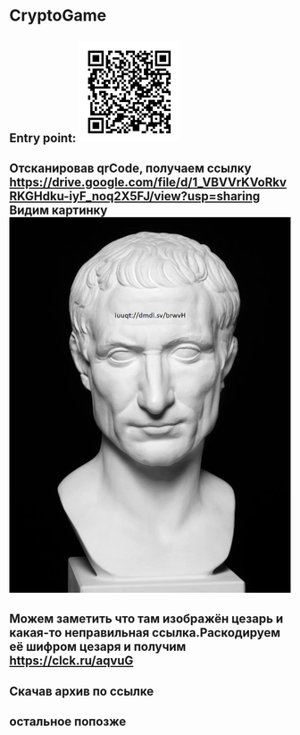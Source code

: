 # CryptoGame
Entry point:
![alt](https://github.com/sdrtba/CryptoGame/blob/main/res/start.jpg)
-
Отсканировав qrCode, получаем ссылку https://drive.google.com/file/d/1_VBVVrKVoRkvRKGHdku-iyF_noq2X5FJ/view?usp=sharing
Видим картинку
![alt](https://github.com/sdrtba/CryptoGame/blob/main/res/scale_1200.png)
-
Можем заметить что там изображён цезарь и какая-то неправильная ссылка.Раскодируем её шифром цезаря и получим https://clck.ru/aqvuG
-
Скачав архив по ссылке 
-
остальное попозже
-
